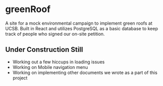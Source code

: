 # greenRoof
A site for a mock environmental campaign to implement green roofs at UCSB. Built in React and utilizes PostgreSQL as a basic database to keep track of people who signed our on-site petition.

## Under Construction Still
- Working out a few hiccups in loading issues 
- Working on Mobile navigation menu
- Working on implementing other documents we wrote as a part of this project 
